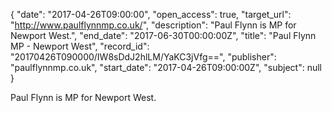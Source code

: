 {
  "date": "2017-04-26T09:00:00", 
  "open_access": true, 
  "target_url": "http://www.paulflynnmp.co.uk/", 
  "description": "Paul Flynn is MP for Newport West.", 
  "end_date": "2017-06-30T00:00:00Z", 
  "title": "Paul Flynn MP - Newport West", 
  "record_id": "20170426T090000/IW8sDdJ2hlLM/YaKC3jVfg==", 
  "publisher": "paulflynnmp.co.uk", 
  "start_date": "2017-04-26T09:00:00Z", 
  "subject": null
}

Paul Flynn is MP for Newport West.